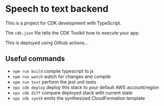 # Speech to text backend

This is a  project for CDK development with TypeScript.

The `cdk.json` file tells the CDK Toolkit how to execute your app.

This is deployed using Github actions...

## Useful commands

* `npm run build`   compile typescript to js
* `npm run watch`   watch for changes and compile
* `npm run test`    perform the jest unit tests
* `npx cdk deploy`  deploy this stack to your default AWS account/region
* `npx cdk diff`    compare deployed stack with current state
* `npx cdk synth`   emits the synthesized CloudFormation template
